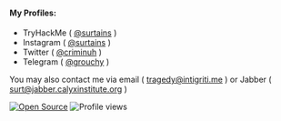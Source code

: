 <h4>My Profiles:</h4>

- TryHackMe ( <a href="https://tryhackme.com/p/Surtains">@surtains</a> )
- Instagram ( <a href="https://instagram.com/surtains">@surtains</a> )
- Twitter ( <a href="https://twitter.com/criminuh">@criminuh</a> )
- Telegram ( <a href="https://t.me/grouchy">@grouchy</a> )

You may also contact me via email ( tragedy@intigriti.me ) or Jabber ( surt@jabber.calyxinstitute.org )

[![Open Source](https://badges.frapsoft.com/os/v1/open-source.svg?v=103)](https://opensource.org/)
![Profile views](https://gpvc.arturio.dev/drooling)

